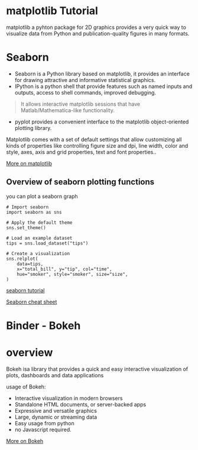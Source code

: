 # matplotlib Tutorial
matplotlib a pyhton package for 2D graphics provides a very quick way to visualize data from Python and publication-quality figures in many formats.

# Seaborn 
- Seaborn is a Python library based on matplotlib, it provides an interface for drawing attractive and informative statistical graphics.
- IPython is a python shell that provide features such as named inputs and outputs, access to shell commands, improved debugging.
>  It allows interactive matplotlib sessions that have Matlab/Mathematica-like functionality.

- pyplot provides a convenient interface to the matplotlib object-oriented plotting library.

Matplotlib comes with a set of default settings that allow customizing all kinds of properties like controlling figure size and dpi, line width, color and style, axes, axis and grid properties, text and font properties.. 

[More on matplotlib](https://github.com/rougier/matplotlib-tutorial/blob/master/README.rst)

## Overview of seaborn plotting functions

you can plot a seaborn graph
```
# Import seaborn
import seaborn as sns

# Apply the default theme
sns.set_theme()

# Load an example dataset
tips = sns.load_dataset("tips")

# Create a visualization
sns.relplot(
    data=tips,
    x="total_bill", y="tip", col="time",
    hue="smoker", style="smoker", size="size",
)
```

[seaborn tutorial](https://seaborn.pydata.org/tutorial.html)

[Seaborn cheat sheet](https://s3.amazonaws.com/assets.datacamp.com/blog_assets/Python_Seaborn_Cheat_Sheet.pdf)

# Binder - Bokeh
# overview
Bokeh isa library that provides a quick and easy interactive visualization of plots, dashboards and data applications

usage of Bokeh:
- Interactive visualization in modern browsers
- Standalone HTML documents, or server-backed apps
- Expressive and versatile graphics
- Large, dynamic or streaming data
- Easy usage from python
- no Javascript required.

[More on Bokeh](https://mybinder.org/v2/gh/bokeh/bokeh-notebooks/master?filepath=tutorial%2F00%20-%20Introduction%20and%20Setup.ipynb)
